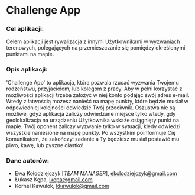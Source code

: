 # Challenge App

### Cel aplikacji: 
    
Celem aplikacji jest rywalizacja z innymi Użytkownikami w wyzwaniach terenowych, polegających na przemieszczanie się pomiędzy określonymi punktami na mapie.
 
### Opis aplikacji:

'Challenge App' to aplikacja, która pozwala rzucać wyzwania Twojemu rodzeństwu, przyjaciołom, lub kolegom z pracy. Aby w pełni korzystać z możliwości aplikacji trzeba założyć w niej konto podając swój adres e-mail. Wtedy z łatwością możesz nanieść na mapę punkty, które będzie musiał w odpowiedniej kolejności odwiedzić Twój przeciwnik. Oszustwa nie są możliwe, gdyż aplikacja zaliczy odwiedzane miejsce tylko wtedy, gdy geolokalizacja na urządzeniu Użytkownika wskaże osiągnięty punkt na mapie. Twój oponent zaliczy wyzwanie tylko w sytuacji, kiedy odwiedzi wszystkie naniesione na mapę punkty. Po wszystkim poinformuje Cię komunikatem, że zakończył zadanie a Ty będziesz musiał postawić mu piwo, kawę, lub pyszne ciastko!

### Dane autorów:
- Ewa Kołodziejczyk [*TEAM MANAGER*], ekolodziejczyk@gmail.com
- Łukasz Kępa, lkepa@gmail.com
- Kornel Kawulok, kkawulok@gmail.com
